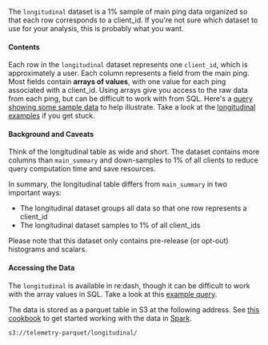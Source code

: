 The `longitudinal` dataset is a 1% sample of main ping data
organized so that each row corresponds to a client_id.
If you're not sure which dataset to use for your analysis,
this is probably what you want.

#### Contents
Each row in the `longitudinal` dataset represents one `client_id`,
which is approximately a user.
Each column represents a field from the main ping.
Most fields contain **arrays of values**, with one value for each ping associated with a client_id.
Using arrays give you access to the raw data from each ping,
but can be difficult to work with from SQL.
Here's a [query showing some sample data](https://sql.telemetry.mozilla.org/queries/4188#table)
to help illustrate.
Take a look at the [longitudinal examples](/cookbooks/longitudinal.md) if you get stuck.

#### Background and Caveats
Think of the longitudinal table as wide and short.
The dataset contains more columns than `main_summary`
and down-samples to 1% of all clients to reduce query computation time and save resources.

In summary, the longitudinal table differs from `main_summary` in two important ways:

* The longitudinal dataset groups all data so that one row represents a client_id
* The longitudinal dataset samples to 1% of all client_ids

Please note that this dataset only contains pre-release (or opt-out) histograms and scalars.

#### Accessing the Data

The `longitudinal` is available in re:dash,
though it can be difficult to work with the array values in SQL.
Take a look at this [example query](https://sql.telemetry.mozilla.org/queries/4189/source).

The data is stored as a parquet table in S3 at the following address.
See [this cookbook](/cookbooks/parquet.md) to get started working with the data
in [Spark](http://spark.apache.org/docs/latest/quick-start.html).
```
s3://telemetry-parquet/longitudinal/
```
